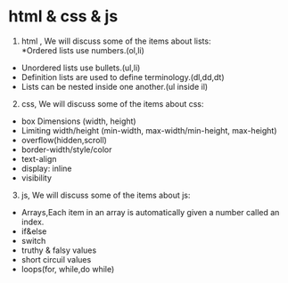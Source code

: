 # html & css & js
1. html , We will discuss some of the items about lists:  
*Ordered lists use numbers.(ol,li)  
* Unordered lists use bullets.(ul,li)  
* Definition lists are used to define terminology.(dl,dd,dt)  
* Lists can be nested inside one another.(ul inside il)  
2. css, We will discuss some of the items about css:  
* box Dimensions (width, height)  
* Limiting width/height (min-width, max-width/min-height, max-height)  
* overflow(hidden,scroll)  
* border-width/style/color  
* text-align  
* display: inline  
* visibility  
3. js, We will discuss some of the items about js:  
* Arrays,Each item in an array is automatically given a number called an index.
* if&else  
* switch  
* truthy  & falsy values  
* short circuil values  
* loops(for, while,do while)  